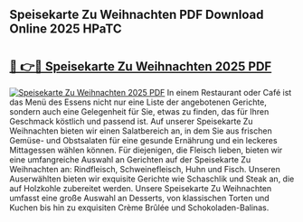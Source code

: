 ## Speisekarte Zu Weihnachten PDF Download Online 2025 HPaTC

# <h2><a href="http://gc7bln.nevu.top/?p=Speisekarte+Zu+Weihnachten">🔗 👉🔴 Speisekarte Zu Weihnachten 2025 PDF</a></h2>

[![Speisekarte Zu Weihnachten 2025 PDF](https://i.imgur.com/dBaPXMq.png)](http://gc7bln.nevu.top/?p=Speisekarte+Zu+Weihnachten)
In einem Restaurant oder Café ist das Menü des Essens nicht nur eine Liste der angebotenen Gerichte, sondern auch eine Gelegenheit für Sie, etwas zu finden, das für Ihren Geschmack köstlich und passend ist. Auf unserer Speisekarte Zu Weihnachten bieten wir einen Salatbereich an, in dem Sie aus frischen Gemüse- und Obstsalaten für eine gesunde Ernährung und ein leckeres Mittagessen wählen können. Für diejenigen, die Fleisch lieben, bieten wir eine umfangreiche Auswahl an Gerichten auf der Speisekarte Zu Weihnachten an: Rindfleisch, Schweinefleisch, Huhn und Fisch. Unseren Auserwählten bieten wir exquisite Gerichte wie Schaschlik und Steak an, die auf Holzkohle zubereitet werden. Unsere Speisekarte Zu Weihnachten umfasst eine große Auswahl an Desserts, von klassischen Torten und Kuchen bis hin zu exquisiten Crème Brûlée und Schokoladen-Balinas.
